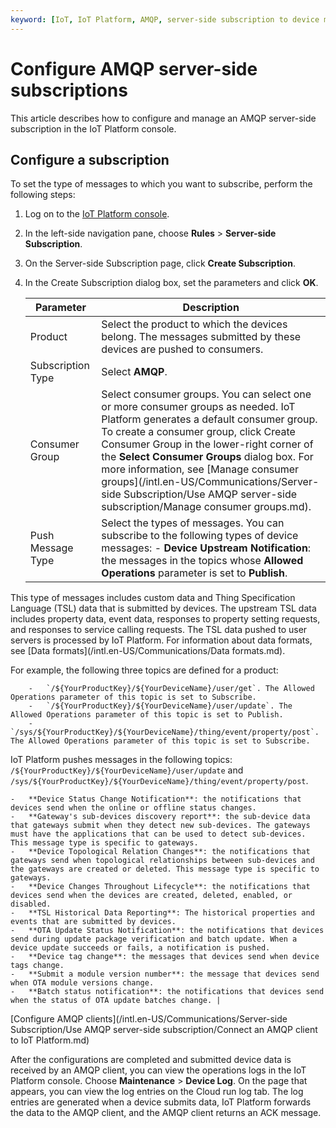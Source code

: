 ```yaml
---
keyword: [IoT, IoT Platform, AMQP, server-side subscription to device messages]
---
```


# Configure AMQP server-side subscriptions

This article describes how to configure and manage an AMQP server-side subscription in the IoT Platform console.

## Configure a subscription

To set the type of messages to which you want to subscribe, perform the following steps:

1.  Log on to the [IoT Platform console](http://iot.console.aliyun.com/).

2.  In the left-side navigation pane, choose **Rules** \> **Server-side Subscription**.

3.  On the Server-side Subscription page, click **Create Subscription**.

4.  In the Create Subscription dialog box, set the parameters and click **OK**.

    |Parameter|Description|
    |---------|-----------|
    |Product|Select the product to which the devices belong. The messages submitted by these devices are pushed to consumers.|
    |Subscription Type|Select **AMQP**.|
    |Consumer Group|Select consumer groups. You can select one or more consumer groups as needed. IoT Platform generates a default consumer group. To create a consumer group, click Create Consumer Group in the lower-right corner of the **Select Consumer Groups** dialog box. For more information, see [Manage consumer groups](/intl.en-US/Communications/Server-side Subscription/Use AMQP server-side subscription/Manage consumer groups.md). |
    |Push Message Type|Select the types of messages. You can subscribe to the following types of device messages:     -   **Device Upstream Notification**: the messages in the topics whose **Allowed Operations** parameter is set to **Publish**.

This type of messages includes custom data and Thing Specification Language \(TSL\) data that is submitted by devices. The upstream TSL data includes property data, event data, responses to property setting requests, and responses to service calling requests. The TSL data pushed to user servers is processed by IoT Platform. For information about data formats, see [Data formats](/intl.en-US/Communications/Data formats.md).

For example, the following three topics are defined for a product:

        -   `/${YourProductKey}/${YourDeviceName}/user/get`. The Allowed Operations parameter of this topic is set to Subscribe.
        -   `/${YourProductKey}/${YourDeviceName}/user/update`. The Allowed Operations parameter of this topic is set to Publish.
        -   `/sys/${YourProductKey}/${YourDeviceName}/thing/event/property/post`. The Allowed Operations parameter of this topic is set to Subscribe.
IoT Platform pushes messages in the following topics: `/${YourProductKey}/${YourDeviceName}/user/update` and `/sys/${YourProductKey}/${YourDeviceName}/thing/event/property/post`.

    -   **Device Status Change Notification**: the notifications that devices send when the online or offline status changes.
    -   **Gateway's sub-devices discovery report**: the sub-device data that gateways submit when they detect new sub-devices. The gateways must have the applications that can be used to detect sub-devices. This message type is specific to gateways.
    -   **Device Topological Relation Changes**: the notifications that gateways send when topological relationships between sub-devices and the gateways are created or deleted. This message type is specific to gateways.
    -   **Device Changes Throughout Lifecycle**: the notifications that devices send when the devices are created, deleted, enabled, or disabled.
    -   **TSL Historical Data Reporting**: The historical properties and events that are submitted by devices.
    -   **OTA Update Status Notification**: the notifications that devices send during update package verification and batch update. When a device update succeeds or fails, a notification is pushed.
    -   **Device tag change**: the messages that devices send when device tags change.
    -   **Submit a module version number**: the message that devices send when OTA module versions change.
    -   **Batch status notification**: the notifications that devices send when the status of OTA update batches change. |


[Configure AMQP clients](/intl.en-US/Communications/Server-side Subscription/Use AMQP server-side subscription/Connect an AMQP client to IoT Platform.md)

After the configurations are completed and submitted device data is received by an AMQP client, you can view the operations logs in the IoT Platform console. Choose **Maintenance** \> **Device Log**. On the page that appears, you can view the log entries on the Cloud run log tab. The log entries are generated when a device submits data, IoT Platform forwards the data to the AMQP client, and the AMQP client returns an ACK message.


